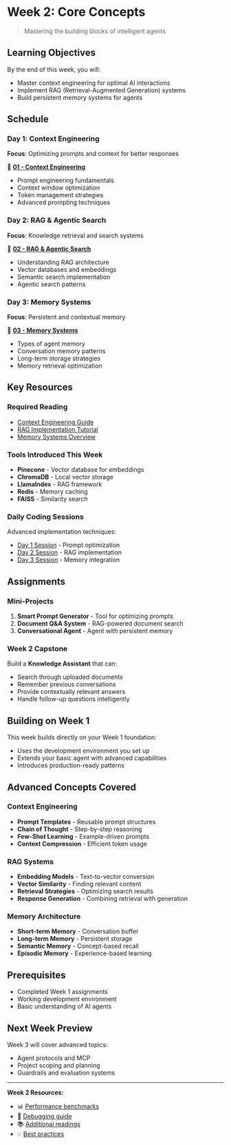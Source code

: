 # Week 2: Core Concepts

> Mastering the building blocks of intelligent agents

## Learning Objectives
By the end of this week, you will:
- Master context engineering for optimal AI interactions
- Implement RAG (Retrieval-Augmented Generation) systems
- Build persistent memory systems for agents

## Schedule

### Day 1: Context Engineering
**Focus**: Optimizing prompts and context for better responses

📁 **[01 - Context Engineering](./01-context-engineering/)**
- Prompt engineering fundamentals
- Context window optimization
- Token management strategies
- Advanced prompting techniques

### Day 2: RAG & Agentic Search
**Focus**: Knowledge retrieval and search systems

📁 **[02 - RAG & Agentic Search](./02-rag-agentic-search/)**
- Understanding RAG architecture
- Vector databases and embeddings
- Semantic search implementation
- Agentic search patterns

### Day 3: Memory Systems
**Focus**: Persistent and contextual memory

📁 **[03 - Memory Systems](./03-memory-systems/)**
- Types of agent memory
- Conversation memory patterns
- Long-term storage strategies
- Memory retrieval optimization

## Key Resources

### Required Reading
- [Context Engineering Guide](../../by-topic/building-blocks/context-engineering/)
- [RAG Implementation Tutorial](../../by-topic/building-blocks/rag-agentic-search/)
- [Memory Systems Overview](../../by-topic/building-blocks/memory-systems/)

### Tools Introduced This Week
- **Pinecone** - Vector database for embeddings
- **ChromaDB** - Local vector storage
- **LlamaIndex** - RAG framework
- **Redis** - Memory caching
- **FAISS** - Similarity search

### Daily Coding Sessions
Advanced implementation techniques:
- [Day 1 Session](../../daily-sessions/week-2/day-1.md) - Prompt optimization
- [Day 2 Session](../../daily-sessions/week-2/day-2.md) - RAG implementation
- [Day 3 Session](../../daily-sessions/week-2/day-3.md) - Memory integration

## Assignments

### Mini-Projects
1. **Smart Prompt Generator** - Tool for optimizing prompts
2. **Document Q&A System** - RAG-powered document search
3. **Conversational Agent** - Agent with persistent memory

### Week 2 Capstone
Build a **Knowledge Assistant** that can:
- Search through uploaded documents
- Remember previous conversations
- Provide contextually relevant answers
- Handle follow-up questions intelligently

## Building on Week 1
This week builds directly on your Week 1 foundation:
- Uses the development environment you set up
- Extends your basic agent with advanced capabilities
- Introduces production-ready patterns

## Advanced Concepts Covered

### Context Engineering
- **Prompt Templates** - Reusable prompt structures
- **Chain of Thought** - Step-by-step reasoning
- **Few-Shot Learning** - Example-driven prompts
- **Context Compression** - Efficient token usage

### RAG Systems
- **Embedding Models** - Text-to-vector conversion
- **Vector Similarity** - Finding relevant content
- **Retrieval Strategies** - Optimizing search results
- **Response Generation** - Combining retrieval with generation

### Memory Architecture
- **Short-term Memory** - Conversation buffer
- **Long-term Memory** - Persistent storage
- **Semantic Memory** - Concept-based recall
- **Episodic Memory** - Experience-based learning

## Prerequisites
- Completed Week 1 assignments
- Working development environment
- Basic understanding of AI agents

## Next Week Preview
Week 3 will cover advanced topics:
- Agent protocols and MCP
- Project scoping and planning
- Guardrails and evaluation systems

---

**Week 2 Resources:**
- 📊 [Performance benchmarks](./benchmarks.md)
- 🔧 [Debugging guide](./debugging.md)
- 📚 [Additional readings](./resources.md)
- 💡 [Best practices](./best-practices.md)